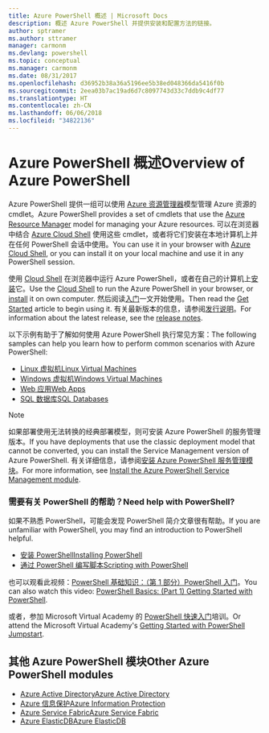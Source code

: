 ```yaml
---
title: Azure PowerShell 概述 | Microsoft Docs
description: 概述 Azure PowerShell 并提供安装和配置方法的链接。
author: sptramer
ms.author: sttramer
manager: carmonm
ms.devlang: powershell
ms.topic: conceptual
ms.manager: carmonm
ms.date: 08/31/2017
ms.openlocfilehash: d36952b38a36a5196ee5b38ed048366da5416f0b
ms.sourcegitcommit: 2eea03b7ac19ad6d7c8097743d33c7ddb9c4df77
ms.translationtype: HT
ms.contentlocale: zh-CN
ms.lasthandoff: 06/06/2018
ms.locfileid: "34822136"
---
```

# <a name="overview-of-azure-powershell"></a><span data-ttu-id="5d806-103">Azure PowerShell 概述</span><span class="sxs-lookup"><span data-stu-id="5d806-103">Overview of Azure PowerShell</span></span>

<span data-ttu-id="5d806-104">Azure PowerShell 提供一组可以使用 [Azure 资源管理器](/azure/azure-resource-manager/resource-group-overview)模型管理 Azure 资源的 cmdlet。</span><span class="sxs-lookup"><span data-stu-id="5d806-104">Azure PowerShell provides a set of cmdlets that use the [Azure Resource Manager](/azure/azure-resource-manager/resource-group-overview) model for managing your Azure resources.</span></span> <span data-ttu-id="5d806-105">可以在浏览器中结合 [Azure Cloud Shell](/azure/cloud-shell/overview) 使用这些 cmdlet，或者将它们安装在本地计算机上并在任何 PowerShell 会话中使用。</span><span class="sxs-lookup"><span data-stu-id="5d806-105">You can use it in your browser with [Azure Cloud Shell](/azure/cloud-shell/overview), or you can install it on your local machine and use it in any PowerShell session.</span></span>

<span data-ttu-id="5d806-106">使用 [Cloud Shell](/azure/cloud-shell/overview) 在浏览器中运行 Azure PowerShell，或者在自己的计算机上[安装](install-azurerm-ps.md)它。</span><span class="sxs-lookup"><span data-stu-id="5d806-106">Use the [Cloud Shell](/azure/cloud-shell/overview) to run the Azure PowerShell in your browser, or [install](install-azurerm-ps.md) it on own computer.</span></span> <span data-ttu-id="5d806-107">然后阅读[入门](get-started-azureps.md)一文开始使用。</span><span class="sxs-lookup"><span data-stu-id="5d806-107">Then read the [Get Started](get-started-azureps.md) article to begin using it.</span></span> <span data-ttu-id="5d806-108">有关最新版本的信息，请参阅[发行说明](release-notes-azureps.md)。</span><span class="sxs-lookup"><span data-stu-id="5d806-108">For information about the latest release, see the [release notes](release-notes-azureps.md).</span></span>

<span data-ttu-id="5d806-109">以下示例有助于了解如何使用 Azure PowerShell 执行常见方案：</span><span class="sxs-lookup"><span data-stu-id="5d806-109">The following samples can help you learn how to perform common scenarios with Azure PowerShell:</span></span>

* [<span data-ttu-id="5d806-110">Linux 虚拟机</span><span class="sxs-lookup"><span data-stu-id="5d806-110">Linux Virtual Machines</span></span>](/azure/virtual-machines/virtual-machines-linux-powershell-samples?toc=/powershell/azure/toc.json)
* [<span data-ttu-id="5d806-111">Windows 虚拟机</span><span class="sxs-lookup"><span data-stu-id="5d806-111">Windows Virtual Machines</span></span>](/azure/virtual-machines/virtual-machines-windows-powershell-samples?toc=/powershell/azure/toc.json)
* [<span data-ttu-id="5d806-112">Web 应用</span><span class="sxs-lookup"><span data-stu-id="5d806-112">Web Apps</span></span>](/azure/app-service-web/app-service-powershell-samples?toc=/powershell/azure/toc.json)
* [<span data-ttu-id="5d806-113">SQL 数据库</span><span class="sxs-lookup"><span data-stu-id="5d806-113">SQL Databases</span></span>](/azure/sql-database/sql-database-powershell-samples?toc=/powershell/azure/toc.json)

> [!NOTE]
> <span data-ttu-id="5d806-114">如果部署使用无法转换的经典部署模型，则可安装 Azure PowerShell 的服务管理版本。</span><span class="sxs-lookup"><span data-stu-id="5d806-114">If you have deployments that use the classic deployment model that cannot be converted, you can install the Service Management version of Azure PowerShell.</span></span> <span data-ttu-id="5d806-115">有关详细信息，请参阅[安装 Azure PowerShell 服务管理模块](/powershell/azure/servicemanagement/install-azure-ps)。</span><span class="sxs-lookup"><span data-stu-id="5d806-115">For more information, see [Install the Azure PowerShell Service Management module](/powershell/azure/servicemanagement/install-azure-ps).</span></span>


### <a name="need-help-with-powershell"></a><span data-ttu-id="5d806-116">需要有关 PowerShell 的帮助？</span><span class="sxs-lookup"><span data-stu-id="5d806-116">Need help with PowerShell?</span></span>

<span data-ttu-id="5d806-117">如果不熟悉 PowerShell，可能会发现 PowerShell 简介文章很有帮助。</span><span class="sxs-lookup"><span data-stu-id="5d806-117">If you are unfamiliar with PowerShell, you may find an introduction to PowerShell helpful.</span></span>

* [<span data-ttu-id="5d806-118">安装 PowerShell</span><span class="sxs-lookup"><span data-stu-id="5d806-118">Installing PowerShell</span></span>](/powershell/scripting/installing-windows-powershell)
* [<span data-ttu-id="5d806-119">通过 PowerShell 编写脚本</span><span class="sxs-lookup"><span data-stu-id="5d806-119">Scripting with PowerShell</span></span>](/powershell/scripting/scripting-with-windows-powershell)

<span data-ttu-id="5d806-120">也可以观看此视频：[PowerShell 基础知识：（第 1 部分）PowerShell 入门](https://channel9.msdn.com/Blogs/Taste-of-Premier/PowerShellBasicsPart1)。</span><span class="sxs-lookup"><span data-stu-id="5d806-120">You can also watch this video: [PowerShell Basics: (Part 1) Getting Started with PowerShell](https://channel9.msdn.com/Blogs/Taste-of-Premier/PowerShellBasicsPart1).</span></span>

<span data-ttu-id="5d806-121">或者，参加 Microsoft Virtual Academy 的 [PowerShell 快速入门](https://mva.microsoft.com/liveevents/powershell-jumpstart)培训。</span><span class="sxs-lookup"><span data-stu-id="5d806-121">Or attend the Microsoft Virtual Academy's [Getting Started with PowerShell Jumpstart](https://mva.microsoft.com/liveevents/powershell-jumpstart).</span></span>

## <a name="other-azure-powershell-modules"></a><span data-ttu-id="5d806-122">其他 Azure PowerShell 模块</span><span class="sxs-lookup"><span data-stu-id="5d806-122">Other Azure PowerShell modules</span></span>

* [<span data-ttu-id="5d806-123">Azure Active Directory</span><span class="sxs-lookup"><span data-stu-id="5d806-123">Azure Active Directory</span></span>](/powershell/azure/active-directory/)
* [<span data-ttu-id="5d806-124">Azure 信息保护</span><span class="sxs-lookup"><span data-stu-id="5d806-124">Azure Information Protection</span></span>](/powershell/azure/aip/)
* [<span data-ttu-id="5d806-125">Azure Service Fabric</span><span class="sxs-lookup"><span data-stu-id="5d806-125">Azure Service Fabric</span></span>](/powershell/azure/service-fabric/)
* [<span data-ttu-id="5d806-126">Azure ElasticDB</span><span class="sxs-lookup"><span data-stu-id="5d806-126">Azure ElasticDB</span></span>](/powershell/azure/elasticdbjobs/)
